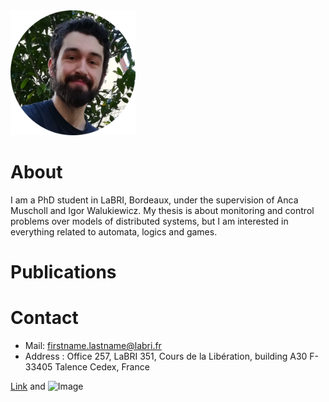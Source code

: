 
  <img src="/images/avatar.png" alt="avatar" width="200"/>


# About

I am a PhD student in LaBRI, Bordeaux, under the supervision of Anca Muscholl and Igor Walukiewicz. My thesis is about monitoring and control problems over models of distributed systems, but I am interested in everything related to automata, logics and games.

# Publications



# Contact

- Mail: firstname.lastname@labri.fr
- Address : Office 257, LaBRI 351, Cours de la Libération, building A30 F-33405 Talence Cedex, France



[Link](url) and ![Image](src)

